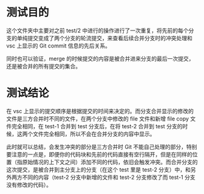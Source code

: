 # 测试目的

这个文件夹中主要对之前 test/2 中进行的操作进行了一次重复，将先前的每个分支的单纯提交变成了两个分支的轮流提交，来查看后续合并分支时的冲突处理和 vsc 上显示的 Git commit 信息的先后关系。

同时也可以验证，merge 的时候提交的内容是被合并进来分支的最后一次提交，还是被合并的所有提交的集合。

# 测试结论

在 vsc 上显示的提交顺序是根据提交的时间来决定的。而分支合并显示的修改的文件是三方合并时不同的文件，在两个分支中修改的 file 文件和新增 file copy 文件完全相同，在 test-1 合并到 test 分支后，在将 test-2 合并到 test 分支的时候，这两个文件完全相同，所以不会在合并分支的内容中显示。

此时就可以总结，会发生冲突的部分是三方合并时 Git 不能自己处理的部分，特别要注意的一点是，即便你的代码块和先前的代码直接有空行隔开，但是在同样的位置（指原始情况的上下文之间）添加不同的代码，依旧会触发冲突。而合并分支的这次提交，是被合并到主分支上的分支（在这个 test 里是 test-2 分支）中，和另外两方不同的内容（test-2 分支中新增的文件和 test-2 分支修改了而 test-1 分支没有修改的代码）。
